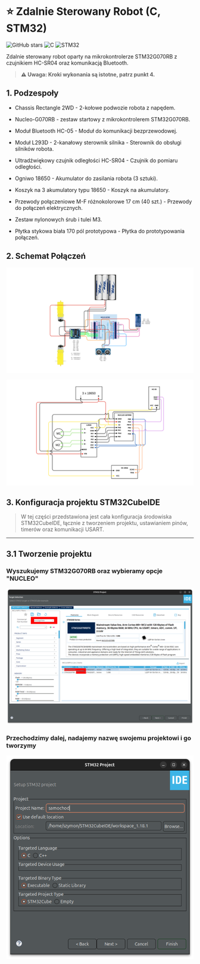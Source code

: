 # ⭐ Zdalnie Sterowany Robot (C, STM32)

![GitHub stars](https://img.shields.io/github/stars/szymon-tulodziecki/stm32g070-rc-robot)
![C](https://img.shields.io/badge/C-00599C?style=flat&logo=c&logoColor=white)
![STM32](https://img.shields.io/badge/STM32-03234B?style=flat&logo=stmicroelectronics&logoColor=white)

Zdalnie sterowany robot oparty na mikrokontrolerze STM32G070RB z czujnikiem HC-SR04 oraz komunikacją Bluetooth.

> **⚠️ Uwaga: Kroki wykonania są istotne, patrz punkt 4.**


## 1. Podzespoły

- Chassis Rectangle 2WD - 2-kołowe podwozie robota z napędem.

- Nucleo-G070RB - zestaw startowy z mikrokontrolerem STM32G070RB.

- Moduł Bluetooth HC-05 - Moduł do komunikacji bezprzewodowej.

- Moduł L293D - 2-kanałowy sterownik silnika - Sterownik do obsługi silników robota.

- Ultradźwiękowy czujnik odległości HC-SR04 - Czujnik do pomiaru odległości.

- Ogniwo 18650 - Akumulator do zasilania robota (3 sztuki).

- Koszyk na 3 akumulatory typu 18650 - Koszyk na akumulatory.

- Przewody połączeniowe M-F różnokolorowe 17 cm (40 szt.) - Przewody do połączeń elektrycznych.

- Zestaw nylonowych śrub i tulei M3.

- Płytka stykowa biała 170 pól prototypowa - Płytka do prototypowania połączeń.


## 2. Schemat Połączeń

![Schemat Połączeń 1](img/img1.png)

![Schemat Połączeń 2](img/img2.png)


## 3. Konfiguracja projektu STM32CubeIDE


> W tej części przedstawiona jest cała konfiguracja środowiska STM32CubeIDE, łącznie z tworzeniem projektu, ustawianiem pinów, timerów oraz komunikacji USART. 
-------------------------------------------------
## 3.1 Tworzenie projektu

### Wyszukujemy STM32G070RB oraz wybieramy opcje "NUCLEO"

![Konfiguracja 1](img/img3.png)

### Przechodzimy dalej, nadajemy nazwę swojemu projektowi i go tworzymy

![Konfiguracja 2](img/img4.png)

### 